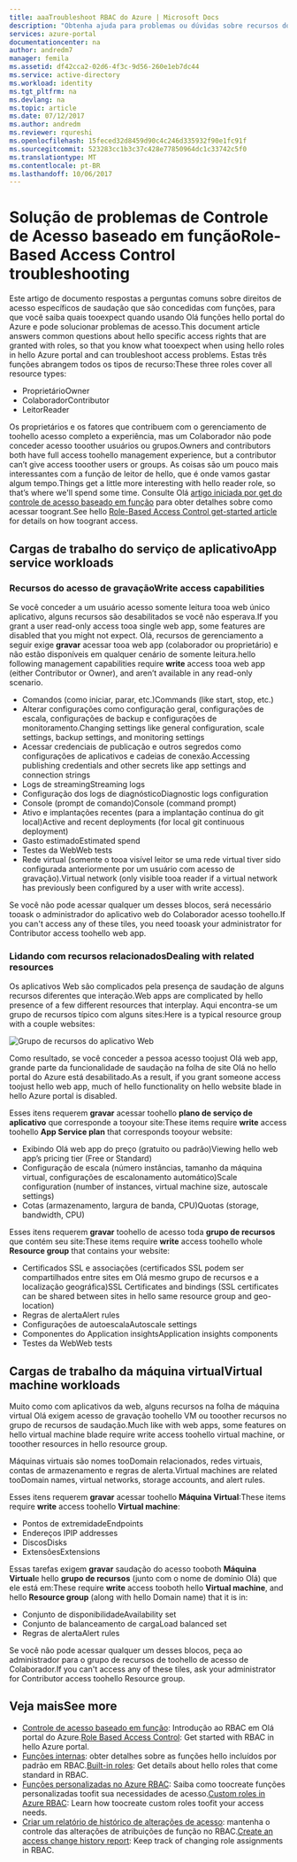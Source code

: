 ```yaml
---
title: aaaTroubleshoot RBAC do Azure | Microsoft Docs
description: "Obtenha ajuda para problemas ou dúvidas sobre recursos do Controle de Acesso Baseado em Função."
services: azure-portal
documentationcenter: na
author: andredm7
manager: femila
ms.assetid: df42cca2-02d6-4f3c-9d56-260e1eb7dc44
ms.service: active-directory
ms.workload: identity
ms.tgt_pltfrm: na
ms.devlang: na
ms.topic: article
ms.date: 07/12/2017
ms.author: andredm
ms.reviewer: rqureshi
ms.openlocfilehash: 15feced32d8459d90c4c246d335932f90e1fc91f
ms.sourcegitcommit: 523283cc1b3c37c428e77850964dc1c33742c5f0
ms.translationtype: MT
ms.contentlocale: pt-BR
ms.lasthandoff: 10/06/2017
---
```

# <a name="role-based-access-control-troubleshooting"></a><span data-ttu-id="5cf80-103">Solução de problemas de Controle de Acesso baseado em função</span><span class="sxs-lookup"><span data-stu-id="5cf80-103">Role-Based Access Control troubleshooting</span></span>

<span data-ttu-id="5cf80-104">Este artigo de documento respostas a perguntas comuns sobre direitos de acesso específicos de saudação que são concedidas com funções, para que você saiba quais tooexpect quando usando Olá funções hello portal do Azure e pode solucionar problemas de acesso.</span><span class="sxs-lookup"><span data-stu-id="5cf80-104">This document article answers common questions about hello specific access rights that are granted with roles, so that you know what tooexpect when using hello roles in hello Azure portal and can troubleshoot access problems.</span></span> <span data-ttu-id="5cf80-105">Estas três funções abrangem todos os tipos de recurso:</span><span class="sxs-lookup"><span data-stu-id="5cf80-105">These three roles cover all resource types:</span></span>

* <span data-ttu-id="5cf80-106">Proprietário</span><span class="sxs-lookup"><span data-stu-id="5cf80-106">Owner</span></span>  
* <span data-ttu-id="5cf80-107">Colaborador</span><span class="sxs-lookup"><span data-stu-id="5cf80-107">Contributor</span></span>  
* <span data-ttu-id="5cf80-108">Leitor</span><span class="sxs-lookup"><span data-stu-id="5cf80-108">Reader</span></span>  

<span data-ttu-id="5cf80-109">Os proprietários e os fatores que contribuem com o gerenciamento de toohello acesso completo a experiência, mas um Colaborador não pode conceder acesso tooother usuários ou grupos.</span><span class="sxs-lookup"><span data-stu-id="5cf80-109">Owners and contributors both have full access toohello management experience, but a contributor can’t give access tooother users or groups.</span></span> <span data-ttu-id="5cf80-110">As coisas são um pouco mais interessantes com a função de leitor de hello, que é onde vamos gastar algum tempo.</span><span class="sxs-lookup"><span data-stu-id="5cf80-110">Things get a little more interesting with hello reader role, so that’s where we'll spend some time.</span></span> <span data-ttu-id="5cf80-111">Consulte Olá [artigo iniciada por get do controle de acesso baseado em função](role-based-access-control-configure.md) para obter detalhes sobre como acessar toogrant.</span><span class="sxs-lookup"><span data-stu-id="5cf80-111">See hello [Role-Based Access Control get-started article](role-based-access-control-configure.md) for details on how toogrant access.</span></span>

## <a name="app-service-workloads"></a><span data-ttu-id="5cf80-112">Cargas de trabalho do serviço de aplicativo</span><span class="sxs-lookup"><span data-stu-id="5cf80-112">App service workloads</span></span>
### <a name="write-access-capabilities"></a><span data-ttu-id="5cf80-113">Recursos do acesso de gravação</span><span class="sxs-lookup"><span data-stu-id="5cf80-113">Write access capabilities</span></span>
<span data-ttu-id="5cf80-114">Se você conceder a um usuário acesso somente leitura tooa web único aplicativo, alguns recursos são desabilitados se você não esperava.</span><span class="sxs-lookup"><span data-stu-id="5cf80-114">If you grant a user read-only access tooa single web app, some features are disabled that you might not expect.</span></span> <span data-ttu-id="5cf80-115">Olá, recursos de gerenciamento a seguir exige **gravar** acessar tooa web app (colaborador ou proprietário) e não estão disponíveis em qualquer cenário de somente leitura.</span><span class="sxs-lookup"><span data-stu-id="5cf80-115">hello following management capabilities require **write** access tooa web app (either Contributor or Owner), and aren’t available in any read-only scenario.</span></span>

* <span data-ttu-id="5cf80-116">Comandos (como iniciar, parar, etc.)</span><span class="sxs-lookup"><span data-stu-id="5cf80-116">Commands (like start, stop, etc.)</span></span>
* <span data-ttu-id="5cf80-117">Alterar configurações como configuração geral, configurações de escala, configurações de backup e configurações de monitoramento.</span><span class="sxs-lookup"><span data-stu-id="5cf80-117">Changing settings like general configuration, scale settings, backup settings, and monitoring settings</span></span>
* <span data-ttu-id="5cf80-118">Acessar credenciais de publicação e outros segredos como configurações de aplicativos e cadeias de conexão.</span><span class="sxs-lookup"><span data-stu-id="5cf80-118">Accessing publishing credentials and other secrets like app settings and connection strings</span></span>
* <span data-ttu-id="5cf80-119">Logs de streaming</span><span class="sxs-lookup"><span data-stu-id="5cf80-119">Streaming logs</span></span>
* <span data-ttu-id="5cf80-120">Configuração dos logs de diagnóstico</span><span class="sxs-lookup"><span data-stu-id="5cf80-120">Diagnostic logs configuration</span></span>
* <span data-ttu-id="5cf80-121">Console (prompt de comando)</span><span class="sxs-lookup"><span data-stu-id="5cf80-121">Console (command prompt)</span></span>
* <span data-ttu-id="5cf80-122">Ativo e implantações recentes (para a implantação contínua do git local)</span><span class="sxs-lookup"><span data-stu-id="5cf80-122">Active and recent deployments (for local git continuous deployment)</span></span>
* <span data-ttu-id="5cf80-123">Gasto estimado</span><span class="sxs-lookup"><span data-stu-id="5cf80-123">Estimated spend</span></span>
* <span data-ttu-id="5cf80-124">Testes da Web</span><span class="sxs-lookup"><span data-stu-id="5cf80-124">Web tests</span></span>
* <span data-ttu-id="5cf80-125">Rede virtual (somente o tooa visível leitor se uma rede virtual tiver sido configurada anteriormente por um usuário com acesso de gravação).</span><span class="sxs-lookup"><span data-stu-id="5cf80-125">Virtual network (only visible tooa reader if a virtual network has previously been configured by a user with write access).</span></span>

<span data-ttu-id="5cf80-126">Se você não pode acessar qualquer um desses blocos, será necessário tooask o administrador do aplicativo web do Colaborador acesso toohello.</span><span class="sxs-lookup"><span data-stu-id="5cf80-126">If you can't access any of these tiles, you need tooask your administrator for Contributor access toohello web app.</span></span>

### <a name="dealing-with-related-resources"></a><span data-ttu-id="5cf80-127">Lidando com recursos relacionados</span><span class="sxs-lookup"><span data-stu-id="5cf80-127">Dealing with related resources</span></span>
<span data-ttu-id="5cf80-128">Os aplicativos Web são complicados pela presença de saudação de alguns recursos diferentes que interação.</span><span class="sxs-lookup"><span data-stu-id="5cf80-128">Web apps are complicated by hello presence of a few different resources that interplay.</span></span> <span data-ttu-id="5cf80-129">Aqui encontra-se um grupo de recursos típico com alguns sites:</span><span class="sxs-lookup"><span data-stu-id="5cf80-129">Here is a typical resource group with a couple websites:</span></span>

![Grupo de recursos do aplicativo Web](./media/role-based-access-control-troubleshooting/website-resource-model.png)

<span data-ttu-id="5cf80-131">Como resultado, se você conceder a pessoa acesso toojust Olá web app, grande parte da funcionalidade de saudação na folha de site Olá no hello portal do Azure está desabilitado.</span><span class="sxs-lookup"><span data-stu-id="5cf80-131">As a result, if you grant someone access toojust hello web app, much of hello functionality on hello website blade in hello Azure portal is disabled.</span></span>

<span data-ttu-id="5cf80-132">Esses itens requerem **gravar** acessar toohello **plano de serviço de aplicativo** que corresponde a tooyour site:</span><span class="sxs-lookup"><span data-stu-id="5cf80-132">These items require **write** access toohello **App Service plan** that corresponds tooyour website:</span></span>  

* <span data-ttu-id="5cf80-133">Exibindo Olá web app do preço (gratuito ou padrão)</span><span class="sxs-lookup"><span data-stu-id="5cf80-133">Viewing hello web app’s pricing tier (Free or Standard)</span></span>  
* <span data-ttu-id="5cf80-134">Configuração de escala (número instâncias, tamanho da máquina virtual, configurações de escalonamento automático)</span><span class="sxs-lookup"><span data-stu-id="5cf80-134">Scale configuration (number of instances, virtual machine size, autoscale settings)</span></span>  
* <span data-ttu-id="5cf80-135">Cotas (armazenamento, largura de banda, CPU)</span><span class="sxs-lookup"><span data-stu-id="5cf80-135">Quotas (storage, bandwidth, CPU)</span></span>  

<span data-ttu-id="5cf80-136">Esses itens requerem **gravar** toohello de acesso toda **grupo de recursos** que contém seu site:</span><span class="sxs-lookup"><span data-stu-id="5cf80-136">These items require **write** access toohello whole **Resource group** that contains your website:</span></span>  

* <span data-ttu-id="5cf80-137">Certificados SSL e associações (certificados SSL podem ser compartilhados entre sites em Olá mesmo grupo de recursos e a localização geográfica)</span><span class="sxs-lookup"><span data-stu-id="5cf80-137">SSL Certificates and bindings (SSL certificates can be shared between sites in hello same resource group and geo-location)</span></span>  
* <span data-ttu-id="5cf80-138">Regras de alerta</span><span class="sxs-lookup"><span data-stu-id="5cf80-138">Alert rules</span></span>  
* <span data-ttu-id="5cf80-139">Configurações de autoescala</span><span class="sxs-lookup"><span data-stu-id="5cf80-139">Autoscale settings</span></span>  
* <span data-ttu-id="5cf80-140">Componentes do Application insights</span><span class="sxs-lookup"><span data-stu-id="5cf80-140">Application insights components</span></span>  
* <span data-ttu-id="5cf80-141">Testes da Web</span><span class="sxs-lookup"><span data-stu-id="5cf80-141">Web tests</span></span>  

## <a name="virtual-machine-workloads"></a><span data-ttu-id="5cf80-142">Cargas de trabalho da máquina virtual</span><span class="sxs-lookup"><span data-stu-id="5cf80-142">Virtual machine workloads</span></span>
<span data-ttu-id="5cf80-143">Muito como com aplicativos da web, alguns recursos na folha de máquina virtual Olá exigem acesso de gravação toohello VM ou tooother recursos no grupo de recursos de saudação.</span><span class="sxs-lookup"><span data-stu-id="5cf80-143">Much like with web apps, some features on hello virtual machine blade require write access toohello virtual machine, or tooother resources in hello resource group.</span></span>

<span data-ttu-id="5cf80-144">Máquinas virtuais são nomes tooDomain relacionados, redes virtuais, contas de armazenamento e regras de alerta.</span><span class="sxs-lookup"><span data-stu-id="5cf80-144">Virtual machines are related tooDomain names, virtual networks, storage accounts, and alert rules.</span></span>

<span data-ttu-id="5cf80-145">Esses itens requerem **gravar** acessar toohello **Máquina Virtual**:</span><span class="sxs-lookup"><span data-stu-id="5cf80-145">These items require **write** access toohello **Virtual machine**:</span></span>

* <span data-ttu-id="5cf80-146">Pontos de extremidade</span><span class="sxs-lookup"><span data-stu-id="5cf80-146">Endpoints</span></span>  
* <span data-ttu-id="5cf80-147">Endereços IP</span><span class="sxs-lookup"><span data-stu-id="5cf80-147">IP addresses</span></span>  
* <span data-ttu-id="5cf80-148">Discos</span><span class="sxs-lookup"><span data-stu-id="5cf80-148">Disks</span></span>  
* <span data-ttu-id="5cf80-149">Extensões</span><span class="sxs-lookup"><span data-stu-id="5cf80-149">Extensions</span></span>  

<span data-ttu-id="5cf80-150">Essas tarefas exigem **gravar** saudação do acesso tooboth **Máquina Virtual**e hello **grupo de recursos** (junto com o nome de domínio Olá) que ele está em:</span><span class="sxs-lookup"><span data-stu-id="5cf80-150">These require **write** access tooboth hello **Virtual machine**, and hello **Resource group** (along with hello Domain name) that it is in:</span></span>  

* <span data-ttu-id="5cf80-151">Conjunto de disponibilidade</span><span class="sxs-lookup"><span data-stu-id="5cf80-151">Availability set</span></span>  
* <span data-ttu-id="5cf80-152">Conjunto de balanceamento de carga</span><span class="sxs-lookup"><span data-stu-id="5cf80-152">Load balanced set</span></span>  
* <span data-ttu-id="5cf80-153">Regras de alerta</span><span class="sxs-lookup"><span data-stu-id="5cf80-153">Alert rules</span></span>  

<span data-ttu-id="5cf80-154">Se você não pode acessar qualquer um desses blocos, peça ao administrador para o grupo de recursos de toohello de acesso de Colaborador.</span><span class="sxs-lookup"><span data-stu-id="5cf80-154">If you can't access any of these tiles, ask your administrator for Contributor access toohello Resource group.</span></span>

## <a name="see-more"></a><span data-ttu-id="5cf80-155">Veja mais</span><span class="sxs-lookup"><span data-stu-id="5cf80-155">See more</span></span>
* <span data-ttu-id="5cf80-156">[Controle de acesso baseado em função](role-based-access-control-configure.md): Introdução ao RBAC em Olá portal do Azure.</span><span class="sxs-lookup"><span data-stu-id="5cf80-156">[Role Based Access Control](role-based-access-control-configure.md): Get started with RBAC in hello Azure portal.</span></span>
* <span data-ttu-id="5cf80-157">[Funções internas](role-based-access-built-in-roles.md): obter detalhes sobre as funções hello incluídos por padrão em RBAC.</span><span class="sxs-lookup"><span data-stu-id="5cf80-157">[Built-in roles](role-based-access-built-in-roles.md): Get details about hello roles that come standard in RBAC.</span></span>
* <span data-ttu-id="5cf80-158">[Funções personalizadas no Azure RBAC](role-based-access-control-custom-roles.md): Saiba como toocreate funções personalizadas toofit sua necessidades de acesso.</span><span class="sxs-lookup"><span data-stu-id="5cf80-158">[Custom roles in Azure RBAC](role-based-access-control-custom-roles.md): Learn how toocreate custom roles toofit your access needs.</span></span>
* <span data-ttu-id="5cf80-159">[Criar um relatório de histórico de alterações de acesso](role-based-access-control-access-change-history-report.md): mantenha o controle das alterações de atribuições de função no RBAC.</span><span class="sxs-lookup"><span data-stu-id="5cf80-159">[Create an access change history report](role-based-access-control-access-change-history-report.md): Keep track of changing role assignments in RBAC.</span></span>

